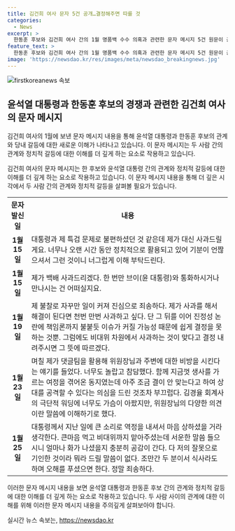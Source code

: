 ```yaml
---
title: 김건희 여사 문자 5건 공개…결정해주면 따를 것
categories:
  - News
excerpt: >
  한동훈 후보와 김건희 여사 간의 1월 명품백 수수 의혹과 관련한 문자 메시지 5건 원문이 공개되면서, 경쟁 당권주자들과의 공방이 격화되고 있다. 김 여사가 한 후보에게 보낸 문자 내용을 왜곡하고 있다는 주장과, 한 후보 측은 사실상 사과하지 않겠다는 뜻을 강조하며 대통령실의 당무개입 프레임을 앞세우고 있다. 이 모든 과정은 친윤(친윤석열)계와 친한(친한동훈)계의 공방을 한층 격화시키고 있으며, 이에 따라 친윤 인사들은 계속해서 사과 의향을 밝힌 김 여사의 문자 메시지 내용을 강조하고 있다.
feature_text: >
  한동훈 후보와 김건희 여사 간의 1월 명품백 수수 의혹과 관련한 문자 메시지 5건 원문이 공개되면서, 경쟁 당권주자들과의 공방이 격화되고 있다. 김 여사가 한 후보에게 보낸 문자 내용을 왜곡하고 있다는 주장과, 한 후보 측은 사실상 사과하지 않겠다는 뜻을 강조하며 대통령실의 당무개입 프레임을 앞세우고 있다. 이 모든 과정은 친윤(친윤석열)계와 친한(친한동훈)계의 공방을 한층 격화시키고 있으며, 이에 따라 친윤 인사들은 계속해서 사과 의향을 밝힌 김 여사의 문자 메시지 내용을 강조하고 있다.
image: 'https://newsdao.kr/res/images/meta/newsdao_breakingnews.jpg'
---
```


<p><img src="https://newsdao.kr/res/images/meta/newsdao_breakingnews.jpg" alt="firstkoreanews 속보" /></p>

<h2 data-ke-size="size26">윤석열 대통령과 한동훈 후보의 경쟁과 관련한 김건희 여사의 문자 메시지</h2>

<p>김건희 여사의 1월에 보낸 문자 메시지 내용을 통해 윤석열 대통령과 한동훈 후보의 관계와 당내 갈등에 대한 새로운 이해가 나타나고 있습니다. 이 문자 메시지는 두 사람 간의 관계와 정치적 갈등에 대한 이해를 더 깊게 하는 요소로 작용하고 있습니다.</p>

<p data-ke-size="size16">김건희 여사의 문자 메시지는 한 후보와 윤석열 대통령 간의 관계와 정치적 갈등에 대한 이해를 더 깊게 하는 요소로 작용하고 있습니다. 이 문자 메시지 내용을 통해 더 깊은 시각에서 두 사람 간의 관계와 정치적 갈등을 살펴볼 필요가 있습니다.</p>

<table>
  <tr>
    <th>문자 발신일</th>
    <th>내용</th>
  </tr>
  <tr>
    <td style="text-align: center; height: 17px;"><b>1월 15일</b></td>
    <td>대통령과 제 특검 문제로 불편하셨던 것 같은데 제가 대신 사과드릴게요. 너무나 오랜 시간 동안 정치적으로 활용되고 있어 기분이 언짢으셔서 그런 것이니 너그럽게 이해 부탁드린다.</td>
  </tr>
  <tr>
    <td style="text-align: center; height: 17px;"><b>1월 15일</b></td>
    <td>제가 백배 사과드리겠다. 한 번만 브이(윤 대통령)와 통화하시거나 만나시는 건 어떠실지요.</td>
  </tr>
  <tr>
    <td style="text-align: center; height: 17px;"><b>1월 19일</b></td>
    <td>제 불찰로 자꾸만 일이 커져 진심으로 죄송하다. 제가 사과를 해서 해결이 된다면 천번 만번 사과하고 싶다. 단 그 뒤를 이어 진정성 논란에 책임론까지 불붙듯 이슈가 커질 가능성 때문에 쉽게 결정을 못 하는 것뿐. 그럼에도 비대위 차원에서 사과하는 것이 맞다고 결정 내려주시면 그 뜻에 따르겠다.</td>
  </tr>
  <tr>
    <td style="text-align: center; height: 17px;"><b>1월 23일</b></td>
    <td>며칠 제가 댓글팀을 활용해 위원장님과 주변에 대한 비방을 시킨다는 얘기를 들었다. 너무도 놀랍고 참담했다. 함께 지금껏 생사를 가르는 여정을 겪어온 동지였는데 아주 조금 결이 안 맞는다고 하여 상대를 공격할 수 있다는 의심을 드린 것조차 부끄럽다. 김경율 회계사의 극단적 워딩에 너무도 가슴이 아팠지만, 위원장님의 다양한 의견이란 말씀에 이해하기로 했다.</td>
  </tr>
  <tr>
    <td style="text-align: center; height: 17px;"><b>1월 25일</b></td>
    <td>대통령께서 지난 일에 큰 소리로 역정을 내셔서 마음 상하셨을 거라 생각한다. 큰마음 먹고 비대위까지 맡아주셨는데 서운한 말씀 들으시니 얼마나 화가 나셨을지 충분히 공감이 간다. 다 저의 잘못으로 기인한 것이라 뭐라 드릴 말씀이 없다. 조만간 두 분이서 식사라도 하며 오해를 푸셨으면 한다. 정말 죄송하다.</td>
  </tr>
</table>

<p data-ke-size="size16">이러한 문자 메시지 내용을 보면 윤석열 대통령과 한동훈 후보 간의 관계와 정치적 갈등에 대한 이해를 더 깊게 하는 요소로 작용하고 있습니다. 두 사람 사이의 관계에 대한 이해를 위해 이러한 문자 메시지 내용을 주의깊게 살펴보아야 합니다.</p>
실시간 뉴스 속보는, <a href="https://newsdao.kr" rel="dofollow">https://newsdao.kr</a>


